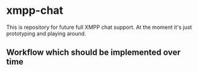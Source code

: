 # xmpp-chat
This is repository for future full XMPP chat support. At the moment it's just prototyping and playing around.

## Workflow which should be implemented over time
